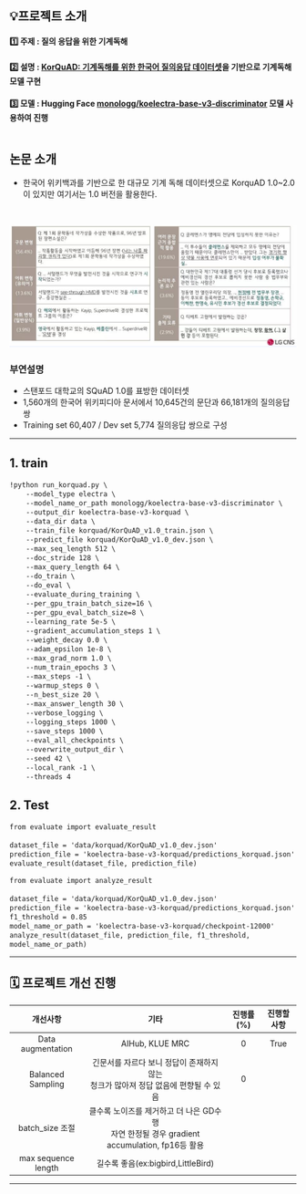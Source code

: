
## 💡프로젝트 소개

#### 1️⃣ 주제 : 질의 응답을 위한 기계독해<br>
#### 2️⃣ 설명 : [KorQuAD: 기계독해를 위한 한국어 질의응답 데이터셋](https://www.dbpia.co.kr/journal/articleDetail?nodeId=NODE07613668)을 기반으로 기계독해 모델 구현<br> 
#### 3️⃣ 모델 : Hugging Face [monologg/koelectra-base-v3-discriminator](https://huggingface.co/monologg/koelectra-base-v3-discriminator) 모델 사용하여 진행<br><br>

## 논문 소개
- 한국어 위키백과를 기반으로 한 대규모 기계 독해 데이터셋으로 KorquAD 1.0~2.0이 있지만 여기서는 1.0 버전을 활용한다. 
<br>

![](img/korquad.png)
### 부연설명
- 스탠포드 대학교의 SQuAD 1.0를 표방한 데이터셋
- 1,560개의 한국어 위키피디아 문서에서 10,645건의 문단과 66,181개의 질의응답 쌍
- Training set 60,407 / Dev set 5,774 질의응답 쌍으로 구성


---
## 1. train

```
!python run_korquad.py \
    --model_type electra \
    --model_name_or_path monologg/koelectra-base-v3-discriminator \
    --output_dir koelectra-base-v3-korquad \
    --data_dir data \
    --train_file korquad/KorQuAD_v1.0_train.json \
    --predict_file korquad/KorQuAD_v1.0_dev.json \
    --max_seq_length 512 \
    --doc_stride 128 \
    --max_query_length 64 \
    --do_train \
    --do_eval \
    --evaluate_during_training \
    --per_gpu_train_batch_size=16 \
    --per_gpu_eval_batch_size=8 \
    --learning_rate 5e-5 \
    --gradient_accumulation_steps 1 \
    --weight_decay 0.0 \
    --adam_epsilon 1e-8 \
    --max_grad_norm 1.0 \
    --num_train_epochs 3 \
    --max_steps -1 \
    --warmup_steps 0 \
    --n_best_size 20 \
    --max_answer_length 30 \
    --verbose_logging \
    --logging_steps 1000 \
    --save_steps 1000 \
    --eval_all_checkpoints \
    --overwrite_output_dir \
    --seed 42 \
    --local_rank -1 \
    --threads 4
```

## 2. Test
```
from evaluate import evaluate_result

dataset_file = 'data/korquad/KorQuAD_v1.0_dev.json'
prediction_file = 'koelectra-base-v3-korquad/predictions_korquad.json'
evaluate_result(dataset_file, prediction_file)
```

```
from evaluate import analyze_result

dataset_file = 'data/korquad/KorQuAD_v1.0_dev.json'
prediction_file = 'koelectra-base-v3-korquad/predictions_korquad.json'
f1_threshold = 0.85
model_name_or_path = 'koelectra-base-v3-korquad/checkpoint-12000'
analyze_result(dataset_file, prediction_file, f1_threshold, model_name_or_path)
```

---
## 🗓️ 프로젝트 개선 진행

|개선사항|기타|진행률(%)|진행할 사항|
|:-----:|:-----:|:-----:|:-----:|
|Data augmentation|AIHub, KLUE MRC|0|True|
|Balanced Sampling|긴문서를 자르다 보니 정답이 존재하지 않는<br> 청크가 많아져 정답 없음에 편향될 수 있음|0||
|batch_size 조절|클수록 노이즈를 제거하고 더 나은 GD수행<br>자연 한정될 경우 gradient accumulation, fp16등 활용|||
|max sequence length|길수록 좋음(ex:bigbird,LittleBird)|||
---
